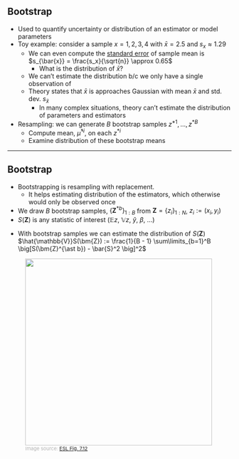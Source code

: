 ## Bootstrap

* Used to quantify uncertainty or distribution of an estimator or model parameters
* Toy example: consider a sample $x = {1,2,3,4}$ with $\bar{x} = 2.5$ and $s_x \approx 1.29$
	* We can even compute the [standard error](https://en.wikipedia.org/wiki/Standard_error) of sample mean is $s_{\bar{x}} = \frac{s_x}{\sqrt{n}} \approx 0.65$
		* What is the distribution of $\bar{x}$?
	* We can’t estimate the distribution b/c we only have a single observation of
	* Theory states that $\bar{x}$ is approaches Gaussian with mean $\bar{x}$ and std. dev. $s_{\bar{x}}$
		* In many complex situations, theory can’t estimate the distribution of parameters and estimators
* Resampling: we can generate $B$ bootstrap samples $z^{*1}, ..., z^{*B}$
	* Compute mean, $\hat{\mu}^{*i}$, on each $z^{*i}$
	* Examine distribution of these bootstrap means

---

## Bootstrap

* Bootstrapping is resampling with replacement.
	* It helps estimating distribution of the estimators, which otherwise would only be observed once
* We draw $B$ bootstrap samples, $\{\bm{Z}^{\ast b}\}_{1:B}$ from $\bm{Z} = \{z_i\}_{1:N}$, $z_i := (x_i, y_i)$
* $S(\bm{Z})$ is any statistic of interest ($\mathbb{E}z$, $\mathbb{V}z$, $\hat{y}$, $\beta$, ...)
<div class="grid grid-cols-[2fr,2fr]">
<div>

* With bootstrap samples we can estimate the distribution of $S(\bm{Z})$<br>
$\hat{\mathbb{V}}S(\bm{Z}) := \frac{1}{B - 1} \sum\limits_{b=1}^B \big[S(\bm{Z}^{\ast b}) - \bar{S}^2 \big]^2$

</div>
<div>
    <figure>
    <img src="/ESL_figure_7.12.png" style="width: 420px !important">
    <figcaption style="color:#b3b3b3ff; font-size: 11px;">Image source:
      <a href="https://hastie.su.domains/ElemStatLearn/printings/ESLII_print12.pdf#page=269">ESL Fig. 7.12</a>
    </figcaption>
  </figure>
</div>
</div>